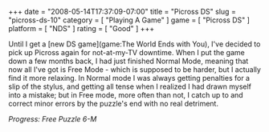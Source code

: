 +++
date = "2008-05-14T17:37:09-07:00"
title = "Picross DS"
slug = "picross-ds-10"
category = [ "Playing A Game" ]
game = [ "Picross DS" ]
platform = [ "NDS" ]
rating = [ "Good" ]
+++

Until I get a [new DS game](game:The World Ends with You), I've decided to pick up Picross again for not-at-my-TV downtime.  When I put the game down a few months back, I had just finished Normal Mode, meaning that now all I've got is Free Mode - which is supposed to be harder, but I actually find it more relaxing.  In Normal mode I was always getting penalties for a slip of the stylus, and getting all tense when I realized I had drawn myself into a mistake; but in Free mode, more often than not, I catch up to and correct minor errors by the puzzle's end with no real detriment.

<i>Progress: Free Puzzle 6-M</i>